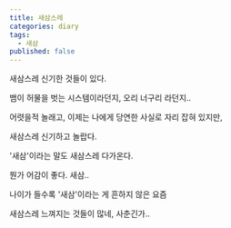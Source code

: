 ```yaml
---
title: 새삼스레
categories: diary
tags:
  - 새삼
published: false
---
```

새삼스레 신기한 것들이 있다.

뱀이 허물을 벗는 시스템이라던지, 오리 너구리 라던지..

어렷을적 놀래고, 이제는 나에게 당연한 사실로 자리 잡혀 있지만,

새삼스레 신기하고 놀랍다.

'새삼'이라는 말도 새삼스레 다가온다.

뭔가 어감이 좋다. 새삼..


나이가 들수록 '새삼'이라는 게 흔하지 않은 요즘

새삼스레 느껴지는 것들이 많네, 사춘긴가..